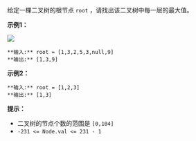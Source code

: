 给定一棵二叉树的根节点 `root` ，请找出该二叉树中每一层的最大值。



**示例1：**

![](https://assets.leetcode.com/uploads/2020/08/21/largest_e1.jpg)

    
    
    **输入:** root = [1,3,2,5,3,null,9]
    **输出:** [1,3,9]
    

**示例2：**

    
    
    **输入:** root = [1,2,3]
    **输出:** [1,3]
    



**提示：**

  * 二叉树的节点个数的范围是 `[0,104]`
  * `-231 <= Node.val <= 231 - 1`



